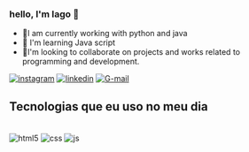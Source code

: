 ### hello, I'm Iago 👋



- 🔭I am currently working with python and java
- 🌱 I'm learning Java script
- 💬I'm looking to collaborate on projects and works related to programming and development.

[![instagram](https://img.shields.io/badge/Instagram-E4405F?style=for-the-badge&logo=instagram&logoColor=white)](https://www.instagram.com/iagosantoslucena/)
[![linkedin](https://img.shields.io/badge/LinkedIn-0077B5?style=for-the-badge&logo=linkedin&logoColor=white)](https://www.linkedin.com/in/iago-santos-603134227)
[![G-mail](https://img.shields.io/badge/Gmail-D14836?style=for-the-badge&logo=gmail&logoColor=white)](is0941011@gmail.com)


## Tecnologias que eu uso no meu dia

<div style="display: inline_block"><br/>
<div style="display: inline_block">
  <img align="center" alt="html5" src="https://img.shields.io/badge/HTML5-E34F26?style=for-the-badge&logo=html5&logoColor=white" />
  <img align="center" alt="css" src="https://img.shields.io/badge/CSS3-1572B6?style=for-the-badge&logo=css3&logoColor=white" />
  <img align="center" alt="js" src="https://img.shields.io/badge/JavaScript-F7DF1E?style=for-the-badge&logo=javascript&logoColor=black" />
  <img align="center" atl="python" src="https://img.shields.io/badge/Python-3776AB?style=for-the-badge&logo=python&logoColor=white/>
  <img align="center" atl="java" src="https://img.shields.io/badge/Java-ED8B00?style=for-the-badge&logo=java&logoColor=white/>

  
  Apaixonado por tecnologia,buscando sempre a evolução.

